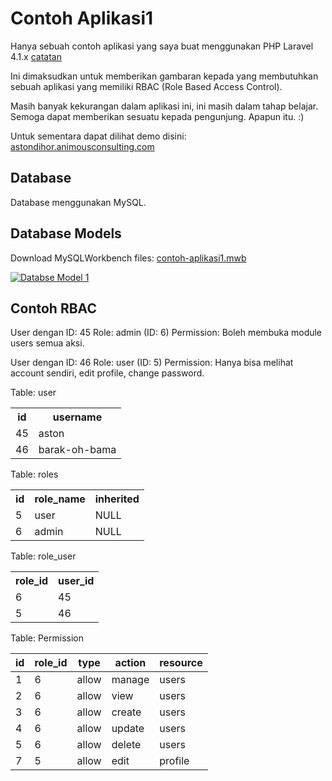 Contoh Aplikasi1
================

Hanya sebuah contoh aplikasi yang saya buat menggunakan PHP Laravel 4.1.x [catatan](./docs/catatan.md)

Ini dimaksudkan untuk memberikan gambaran kepada yang membutuhkan sebuah aplikasi yang memiliki RBAC (Role Based Access Control).

Masih banyak kekurangan dalam aplikasi ini, ini masih dalam tahap belajar. Semoga dapat memberikan sesuatu kepada pengunjung. Apapun itu. :)

Untuk sementara dapat dilihat demo disini: [astondihor.animousconsulting.com](http://astondihor.animousconsulting.com)


Database
--------

Database menggunakan MySQL.

Database Models
---------------

Download MySQLWorkbench files: [contoh-aplikasi1.mwb](https://github.com/astondihor/contoh-aplikasi1/raw/master/DBModel/contoh-aplikasi1.mwb)

[![Databse Model 1](https://raw.github.com/astondihor/contoh-aplikasi1/master/DBModel/users_roles_throttle_permissions_th.jpg)](https://raw.github.com/astondihor/contoh-aplikasi1/master/DBModel/users_roles_throttle_permissions.jpg)


## Contoh RBAC

User dengan ID: 45
Role: admin (ID: 6)
Permission: Boleh membuka module users semua aksi.

User dengan ID: 46
Role: user (ID: 5)
Permission: Hanya bisa melihat account sendiri, edit profile, change
password.

Table: user
<table>
<tr>
<th>id</th>
<th>username</th>
</tr>
<tr>
<td>45</td>
<td>aston</td>
</tr>
<tr>
<td>46</td>
<td>barak-oh-bama</td>
</tr>
</table>


Table: roles
<table>
  <tr>
    <th>id</th>
    <th>role_name</th>
    <th>inherited</th>
  </tr>
  <tr>
    <td>5</td>
    <td>user</td>
    <td>NULL</td>
  </tr>
  <tr>
    <td>6</td>
    <td>admin</td>
    <td>NULL</td>
  </tr>
</table>

Table: role_user
<table>
<tr>
<th>role_id</th>
<th>user_id</th>
</tr>
<tr>
<td>6</td>
<td>45</td>
</tr>
<tr>
<td>5</td>
<td>46</td>
</tr>
</table>

Table: Permission

<table>
  <thead>
    <tr>
      <th>id</th>
      <th>role_id</th>
      <th>type</th>
      <th>action</th>
      <th>resource</th>
    </tr>
  </thead>
  <tbody>
    <tr>
      <td>1</td>
      <td>6</td>
      <td>allow</td>
      <td>manage</td>
      <td>users</td>
    </tr>
    <tr>
      <td>2</td>
      <td>6</td>
      <td>allow</td>
      <td>view</td>
      <td>users</td>
    </tr>
    <tr>
      <td>3</td>
      <td>6</td>
      <td>allow</td>
      <td>create</td>
      <td>users</td>
    </tr>
    <tr>
      <td>4</td>
      <td>6</td>
      <td>allow</td>
      <td>update</td>
      <td>users</td>
    </tr>
    <tr>
      <td>5</td>
      <td>6</td>
      <td>allow</td>
      <td>delete</td>
      <td>users</td>
    </tr>
    <tr>
      <td>7</td>
      <td>5</td>
      <td>allow</td>
      <td>edit</td>
      <td>profile</td>
    </tr>
  </tbody>
</table>
